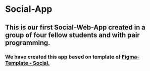 # Social-App

## This is our first Social-Web-App created in a group of four fellow students and with pair programming. 

### We have created this app based on template of [Figma-Template - Social.](https://www.figma.com/community/file/1023650946727653842?preview=fullscreen)
